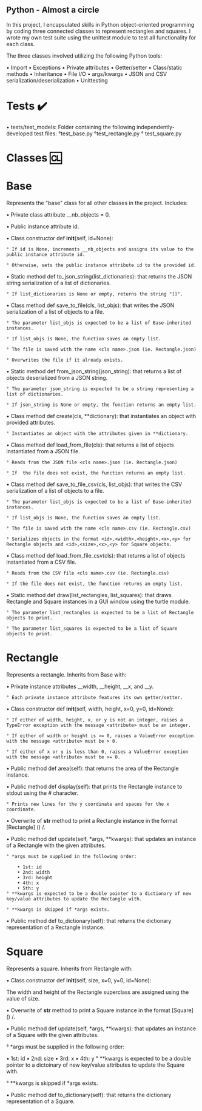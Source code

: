 ## Python - Almost a circle
In this project, I encapsulated skills in Python object-oriented programming by coding three connected classes to represent rectangles and squares. I wrote my own test suite using the unittest module to test all functionality for each class.

The three classes involved utilizing the following Python tools:

• Import
• Exceptions
• Private attributes
• Getter/setter
• Class/static methods
• Inheritance
• File I/O
• args/kwargs
• JSON and CSV serialization/deserialization
• Unittesting
# Tests ✔️

• tests/test_models: Folder containing the following independently-developed test files:
    °test_base.py
    °test_rectangle.py
    ° test_square.py

# Classes 🆑
# Base
Represents the "base" class for all other classes in the project. Includes:

• Private class attribute __nb_objects = 0.

• Public instance attribute id.

• Class constructor def __init__(self, id=None):

    ° If id is None, increments __nb_objects and assigns its value to the public instance attribute id.

    ° Otherwise, sets the public instance attribute id to the provided id.

• Static method def to_json_string(list_dictionaries): that returns the JSON string serialization of a list of dictionaries.

    ° If list_dictionaries is None or empty, returns the string "[]".

• Class method def save_to_file(cls, list_objs): that writes the JSON serialization of a list of objects to a file.

    ° The parameter list_objs is expected to be a list of Base-inherited instances.

    ° If list_objs is None, the function saves an empty list.

    ° The file is saved with the name <cls name>.json (ie. Rectangle.json)

    ° Overwrites the file if it already exists.

• Static method def from_json_string(json_string): that returns a list of objects deserialized from a JSON string.

    ° The parameter json_string is expected to be a string representing a list of dictionaries.

    ° If json_string is None or empty, the function returns an empty list.

• Class method def create(cls, **dictionary): that instantiates an object with provided attributes.

    ° Instantiates an object with the attributes given in **dictionary.

• Class method def load_from_file(cls): that returns a list of objects instantiated from a JSON file.

    ° Reads from the JSON file <cls name>.json (ie. Rectangle.json)

    ° If  the file does not exist, the function returns an empty list.

• Class method def save_to_file_csv(cls, list_objs): that writes the CSV serialization of a list of objects to a file.

    ° The parameter list_objs is expected to be a list of Base-inherited instances.

    ° If list_objs is None, the function saves an empty list.

    ° The file is saved with the name <cls name>.csv (ie. Rectangle.csv)

    ° Serializes objects in the format <id>,<width>,<height>,<x>,<y> for Rectangle objects and <id>,<size>,<x>,<y> for Square objects.

• Class method def load_from_file_csv(cls): that returns a list of objects instantiated from a CSV file.

    ° Reads from the CSV file <cls name>.csv (ie. Rectangle.csv)

    ° If the file does not exist, the function returns an empty list.

• Static method def draw(list_rectangles, list_squares): that draws Rectangle and Square instances in a GUI window using the turtle module.

    ° The parameter list_rectangles is expected to be a list of Rectangle objects to print.

    ° The parameter list_squares is expected to be a list of Square objects to print.


# Rectangle
Represents a rectangle. Inherits from Base with:


• Private instance attributes __width, __height, __x, and __y.

    ° Each private instance attribute features its own getter/setter.

• Class constructor def __init__(self, width, height, x=0, y=0, id=None):

    ° If either of width, height, x, or y is not an integer, raises a TypeError exception with the message <attribute> must be an integer.

    ° If either of width or height is >= 0, raises a ValueError exception with the message <attribute> must be > 0.

    ° If either of x or y is less than 0, raises a ValueError exception with the message <attribute> must be >= 0.

• Public method def area(self): that returns the area of the Rectangle instance.

• Public method def display(self): that prints the Rectangle instance to stdout using the # character.

    ° Prints new lines for the y coordinate and spaces for the x coordinate.

• Overwrite of __str__ method to print a Rectangle instance in the format [Rectangle] (<id>) <x>/<y>.

• Public method def update(self, *args, **kwargs): that updates an instance of a Rectangle with the given attributes.

    ° *args must be supplied in the following order:

        • 1st: id
        • 2nd: width
        • 3rd: height
        • 4th: x
        • 5th: y
    ° **kwargs is expected to be a double pointer to a dictionary of new key/value attributes to update the Rectangle with.

    ° **kwargs is skipped if *args exists.

• Public method def to_dictionary(self): that returns the dictionary representation of a Rectangle instance.



# Square

Represents a square. Inherits from Rectangle with:


• Class constructor def __init__(self, size, x=0, y=0, id=None):

The width and height of the Rectangle superclass are assigned using the value of size.

• Overwrite of __str__ method to print a Square instance in the format [Square] (<id>) <x>/<y>.

• Public method def update(self, *args, **kwargs): that updates an instance of a Square with the given attributes.

° *args must be supplied in the following order:

• 1st: id
• 2nd: size
• 3rd: x
• 4th: y
° **kwargs is expected to be a double pointer to a dictoinary of new key/value attributes to update the Square with.

° **kwargs is skipped if *args exists.

• Public method def to_dictionary(self): that returns the dictionary representation of a Square.

